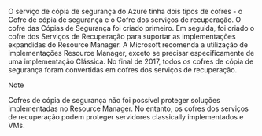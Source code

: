 O serviço de cópia de segurança do Azure tinha dois tipos de cofres - o Cofre de cópia de segurança e o Cofre dos serviços de recuperação. O cofre das Cópias de Segurança foi criado primeiro. Em seguida, foi criado o cofre dos Serviços de Recuperação para suportar as implementações expandidas do Resource Manager. A Microsoft recomenda a utilização de implementações Resource Manager, exceto se precisar especificamente de uma implementação Clássica. No final de 2017, todos os cofres de cópia de segurança foram convertidas em cofres dos serviços de recuperação.

> [!NOTE]
> Cofres de cópia de segurança não foi possível proteger soluções implementadas no Resource Manager. No entanto, os cofres dos serviços de recuperação podem proteger servidores classically implementados e VMs.  
> 
> 

